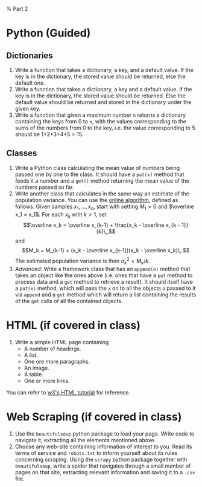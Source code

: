 % Part 2

# Python (Guided)

## Dictionaries

1. Write a function that takes a dictionary, a key, and a default
   value. If the key is in the dictionary, the stored value should be
   returned, else the default one.
2. Write a function that takes a dictionary, a key and a default
   value. If the key is in the dictionary, the stored value should be
   returned. Else the default value should be returned and stored in
   the dictionary under the given key.
3. Write a function that given a maximum number `n` returns a
   dictionary containing the keys from 0 to `n`, with the values
   corresponding to the sums of the numbers from 0 to the key, i.e.
   the value corresponding to 5 should be 1+2+3+4+5 = 15.

## Classes

1. Write a Python class calculating the mean value of numbers being
   passed one by one to the class. It should have a `put(x)` method
   that feeds it a number and a `get()` method returning the mean
   value of the numbers passed so far.
2. Write another class that calculates in the same way an estimate of
   the population variance. You can use the [online algorithm][oa],
   defined as follows. Given samples $x_1,\ldots,x_n$, start with
   setting $M_1 = 0$ and $\overline x_1 = x_1$. For each $x_k$ with 
   $k > 1$, set 
   $$\overline x_k = \overline x_{k-1} + \frac{x_k - \overline x_{k - 1}}{k}\,,$$
   and
   $$M_k = M_{k-1} + (x_k - \overline x_{k-1})(x_k - \overline x_k)\,.$$
   The estimated population variance is then $\sigma_k^2 = M_k/k$.
3. *Advanced:* Write a framework class that has an `append(o)` method
   that takes an object like the ones above (i.e. ones that have a
   `put` method to process data and a `get` method to retrieve a
   result). It should itself have a `put(x)` method, which will pass
   the `x` on to all the objects `o` passed to it via `append` and a
   `get` method which will return a list containing the results of the
   `get` calls of all the contained objects.

# HTML (if covered in class)

1. Write a simple HTML page containing
     - A number of headings.
     - A list.
     - One ore more paragraphs.
     - An image.
     - A table.
     - One or more links.
   
You can refer to [w3's HTML tutorial][w3html] for reference.

# Web Scraping (if covered in class)

1. Use the `beautifulsoup` python package to load your page. Write
   code to navigate it, extracting all the elements mentioned above.
2. Choose any web-site containing information of interest to you. Read
   its terms of service and `robots.txt` to inform yourself about its
   rules concerning scraping. Using the `scrapy` python package
   together with `beautifulsoup`, write a spider that navigates
   through a small number of pages on that site, extracting relevant
   information and saving it to a `.csv` file.


[oa]: https://en.wikipedia.org/wiki/Algorithms_for_calculating_variance#Online_algorithm
[w3html]: http://www.w3schools.com/html/
